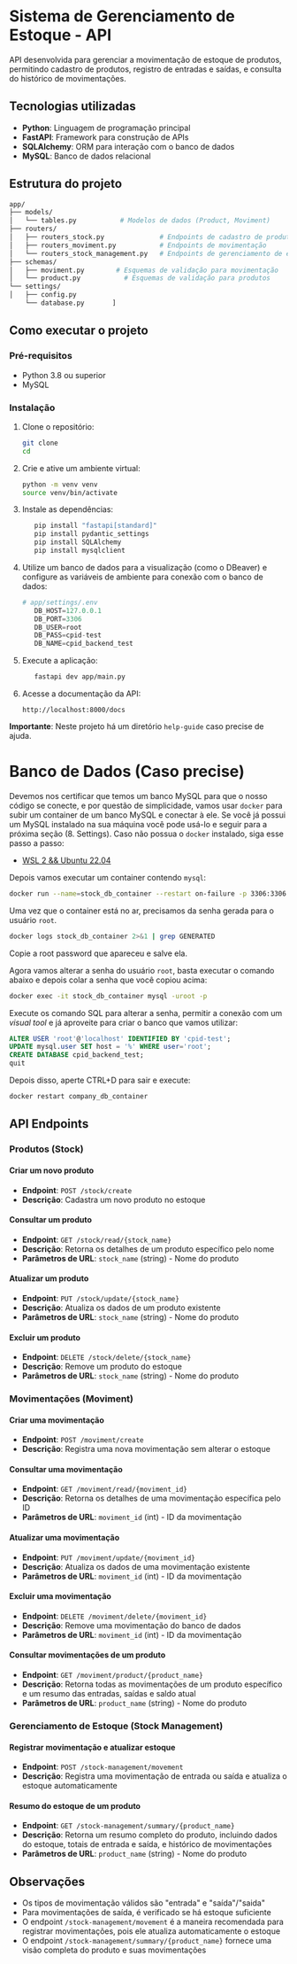 # Sistema de Gerenciamento de Estoque - API

API desenvolvida para gerenciar a movimentação de estoque de produtos, permitindo cadastro de produtos, registro de entradas e saídas, e consulta do histórico de movimentações.

## Tecnologias utilizadas

- **Python**: Linguagem de programação principal
- **FastAPI**: Framework para construção de APIs
- **SQLAlchemy**: ORM para interação com o banco de dados
- **MySQL**: Banco de dados relacional

## Estrutura do projeto

```bash
app/
├── models/
│   └── tables.py           # Modelos de dados (Product, Moviment)
├── routers/
│   ├── routers_stock.py              # Endpoints de cadastro de produtos
│   ├── routers_moviment.py           # Endpoints de movimentação
│   └── routers_stock_management.py   # Endpoints de gerenciamento de estoque
├── schemas/
│   ├── moviment.py        # Esquemas de validação para movimentação
│   └── product.py           # Esquemas de validação para produtos
└── settings/
│   ├── config.py
    └── database.py       ]
```


## Como executar o projeto

### Pré-requisitos

- Python 3.8 ou superior
- MySQL

### Instalação

1. Clone o repositório:
   ```bash
   git clone 
   cd 
   ```

2. Crie e ative um ambiente virtual:
   ```bash
   python -m venv venv
   source venv/bin/activate 
   ```

3. Instale as dependências:
   ```bash
      pip install "fastapi[standard]"
      pip install pydantic_settings
      pip install SQLAlchemy
      pip install mysqlclient
   ```

4. Utilize um banco de dados para a visualização (como o DBeaver) e configure as variáveis de ambiente para conexão com o banco de dados:
   ```py
   # app/settings/.env
      DB_HOST=127.0.0.1
      DB_PORT=3306
      DB_USER=root
      DB_PASS=cpid-test
      DB_NAME=cpid_backend_test
   ```

5. Execute a aplicação:
   ```bash
      fastapi dev app/main.py
   ```

6. Acesse a documentação da API:
   ```
   http://localhost:8000/docs
   ```

**Importante**: Neste projeto há um diretório `help-guide` caso precise de ajuda. 

# Banco de Dados (Caso precise)

Devemos nos certificar que temos um banco MySQL para que o nosso código se conecte, e por questão de simplicidade, vamos usar `docker` para subir um container de um banco MySQL e conectar à ele. Se você já possui um MySQL instalado na sua máquina você pode usá-lo e seguir para a próxima seção (8. Settings). Caso não possua o `docker` instalado, siga esse passo a passo:

- [WSL 2 && Ubuntu 22.04](https://medium.com/@habbema/guia-de-instala%C3%A7%C3%A3o-do-docker-no-wsl-2-com-ubuntu-22-04-9ceabe4d79e8)

Depois vamos executar um container contendo `mysql`:

```bash
docker run --name=stock_db_container --restart on-failure -p 3306:3306 -d mysql/mysql-server
```

Uma vez que o container está no ar, precisamos da senha gerada para o usuário `root`.

```bash
docker logs stock_db_container 2>&1 | grep GENERATED
```

Copie a root password que apareceu e salve ela.

Agora vamos alterar a senha do usuário `root`, basta executar o comando abaixo e depois colar a senha que você copiou acima:

```bash
docker exec -it stock_db_container mysql -uroot -p
```

Execute os comando SQL para alterar a senha, permitir a conexão com um *visual tool* e já aproveite para criar o banco que vamos utilizar:

```sql
ALTER USER 'root'@'localhost' IDENTIFIED BY 'cpid-test';
UPDATE mysql.user SET host = '%' WHERE user='root';
CREATE DATABASE cpid_backend_test;
quit
```

Depois disso, aperte CTRL+D para sair e execute:

```bash
docker restart company_db_container
```

## API Endpoints

### Produtos (Stock)

#### Criar um novo produto

- **Endpoint**: `POST /stock/create`
- **Descrição**: Cadastra um novo produto no estoque

#### Consultar um produto

- **Endpoint**: `GET /stock/read/{stock_name}`
- **Descrição**: Retorna os detalhes de um produto específico pelo nome
- **Parâmetros de URL**: `stock_name` (string) - Nome do produto

#### Atualizar um produto

- **Endpoint**: `PUT /stock/update/{stock_name}`
- **Descrição**: Atualiza os dados de um produto existente
- **Parâmetros de URL**: `stock_name` (string) - Nome do produto


#### Excluir um produto

- **Endpoint**: `DELETE /stock/delete/{stock_name}`
- **Descrição**: Remove um produto do estoque
- **Parâmetros de URL**: `stock_name` (string) - Nome do produto


### Movimentações (Moviment)

#### Criar uma movimentação

- **Endpoint**: `POST /moviment/create`
- **Descrição**: Registra uma nova movimentação sem alterar o estoque


#### Consultar uma movimentação

- **Endpoint**: `GET /moviment/read/{moviment_id}`
- **Descrição**: Retorna os detalhes de uma movimentação específica pelo ID
- **Parâmetros de URL**: `moviment_id` (int) - ID da movimentação


#### Atualizar uma movimentação

- **Endpoint**: `PUT /moviment/update/{moviment_id}`
- **Descrição**: Atualiza os dados de uma movimentação existente
- **Parâmetros de URL**: `moviment_id` (int) - ID da movimentação

#### Excluir uma movimentação

- **Endpoint**: `DELETE /moviment/delete/{moviment_id}`
- **Descrição**: Remove uma movimentação do banco de dados
- **Parâmetros de URL**: `moviment_id` (int) - ID da movimentação

#### Consultar movimentações de um produto

- **Endpoint**: `GET /moviment/product/{product_name}`
- **Descrição**: Retorna todas as movimentações de um produto específico e um resumo das entradas, saídas e saldo atual
- **Parâmetros de URL**: `product_name` (string) - Nome do produto


### Gerenciamento de Estoque (Stock Management)

#### Registrar movimentação e atualizar estoque

- **Endpoint**: `POST /stock-management/movement`
- **Descrição**: Registra uma movimentação de entrada ou saída e atualiza o estoque automaticamente


#### Resumo do estoque de um produto

- **Endpoint**: `GET /stock-management/summary/{product_name}`
- **Descrição**: Retorna um resumo completo do produto, incluindo dados do estoque, totais de entrada e saída, e histórico de movimentações
- **Parâmetros de URL**: `product_name` (string) - Nome do produto

## Observações

- Os tipos de movimentação válidos são "entrada" e "saída"/"saida"
- Para movimentações de saída, é verificado se há estoque suficiente
- O endpoint `/stock-management/movement` é a maneira recomendada para registrar movimentações, pois ele atualiza automaticamente o estoque
- O endpoint `/stock-management/summary/{product_name}` fornece uma visão completa do produto e suas movimentações